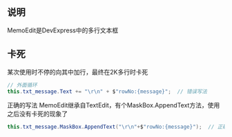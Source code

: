 ## 说明

MemoEdit是DevExpress中的多行文本框


## 卡死
某次使用时不停的向其中加行，最终在2K多行时卡死



```c#
// 外面循环
this.txt_message.Text += "\r\n" + $"rowNo:{message}";  // 错误写法
```

正确的写法
MemoEdit继承自TextEdit，有个MaskBox.AppendText方法，使用之后没有卡死的现象了
```c#
this.txt_message.MaskBox.AppendText("\r\n"+$"rowNo:{message}");  // 正确写法  
```

